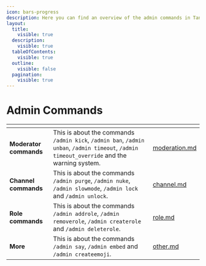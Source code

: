 ```yaml
---
icon: bars-progress
description: Here you can find an overview of the admin commands in Tanjun.
layout:
  title:
    visible: true
  description:
    visible: true
  tableOfContents:
    visible: true
  outline:
    visible: false
  pagination:
    visible: true
---
```


# Admin Commands

<table data-view="cards" data-full-width="false"><thead><tr><th></th><th></th><th data-hidden data-card-target data-type="content-ref"></th></tr></thead><tbody><tr><td><strong>Moderator commands</strong></td><td>This is about the commands <code>/admin kick</code>, <code>/admin ban</code>, <code>/admin unban</code>, <code>/admin timeout</code>, <code>/admin timeout_override</code> and the warning system.</td><td><a href="moderation.md">moderation.md</a></td></tr><tr><td><strong>Channel commands</strong></td><td>This is about the commands <code>/admin purge</code>, <code>/admin nuke</code>, <code>/admin slowmode</code>, <code>/admin lock</code> and <code>/admin unlock</code>.</td><td><a href="channel.md">channel.md</a></td></tr><tr><td><strong>Role commands</strong></td><td>This is about the commands <code>/admin addrole</code>, <code>/admin removerole</code>, <code>/admin createrole</code> and <code>/admin deleterole</code>.</td><td><a href="role.md">role.md</a></td></tr><tr><td><strong>More</strong></td><td>This is about the commands <code>/admin say</code>, <code>/admin embed</code> and <code>/admin createemoji</code>.</td><td><a href="other.md">other.md</a></td></tr></tbody></table>

